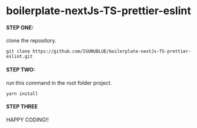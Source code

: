 # boilerplate-nextJs-TS-prettier-eslint
#### STEP ONE:
clone the repository.
```terminal
git clone https://github.com/IGUNUBLUE/boilerplate-nextJs-TS-prettier-eslint.git
```
#### STEP TWO:
run this command in the root folder project.
```terminal
yarn install
```
#### STEP THREE
HAPPY CODING!!
